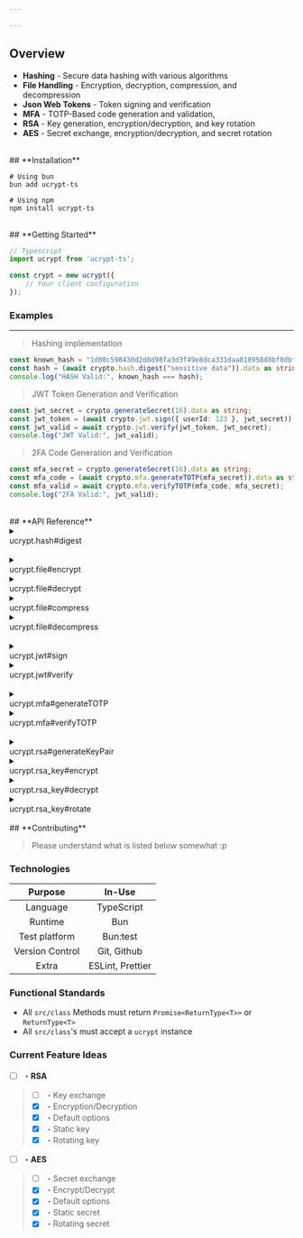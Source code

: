 ```yaml
---

---
```



## **Overview**

- **Hashing** - Secure data hashing with various algorithms
- **File Handling** - Encryption, decryption, compression, and decompression
- **Json Web Tokens** - Token signing and verification
- **MFA** - TOTP-Based code generation and validation,
- **RSA** - Key generation, encryption/decryption, and key rotation
- **AES** - Secret exchange, encryption/decryption, and secret rotation

<br>
## **Installation**

```shell
# Using bun
bun add ucrypt-ts

# Using npm
npm install ucrypt-ts
```

<br>
## **Getting Started**

```ts
// Typescript 
import ucrypt from 'ucrypt-ts';

const crypt = new ucrypt({
    // Your client configuration
});
```

### **Examples**

---

> Hashing implementation

```ts
const known_hash = "1d08c598430d2d8d98fa3d3f49e8dca331daa818958d8bf0dbfa2aa384d8a7fd";
const hash = (await crypto.hash.digest("sensitive data")).data as string;
console.log("HASH Valid:", known_hash === hash);
```


> JWT Token Generation and Verification

```ts
const jwt_secret = crypto.generateSecret(16).data as string;
const jwt_token = (await crypto.jwt.sign({ userId: 123 }, jwt_secret)).data as string;
const jwt_valid = await crypto.jwt.verify(jwt_token, jwt_secret);
console.log("JWT Valid:", jwt_valid);
```


> 2FA Code Generation and Verification

```ts
const mfa_secret = crypto.generateSecret(16).data as string;
const mfa_code = (await crypto.mfa.generateTOTP(mfa_secret)).data as string;
const mfa_valid = await crypto.mfa.verifyTOTP(mfa_code, mfa_secret);
console.log("2FA Valid:", jwt_valid);
```

<br>
## **API Reference**

<details>
<summary><div class="apiref"> ucrypt.hash#digest</div></summary>

<div markdown="1"> 
> <br>
> **Description:** Hash a piece of data.
> 
> **Parameters:**
> - `data` ( *string* ): The data to hash.
> 
> **Returns:**  
> - `hash` ( *string* ): The hash string.
</div>
</details>

<br>

<details>
<summary><div class="apiref"> ucrypt.file#encrypt</div></summary>

<div markdown="1"> 
> <br>
> **Description:** Encrypt a file's data.
> 
> **Parameters:**
> - `data` ( *ArrayBuffer* ): The file data's ArrayBuffer to encrypt.
> - `key` ( *string* ): The secret used for encryption.
> 
> **Returns:**  
> - `encrypted_data` ( *Uint8Array* ): The resulting encrypted data.
</div>
</details>

<details>
<summary><div class="apiref"> ucrypt.file#decrypt</div></summary>

<div markdown="1"> 
> <br>
> **Description:** Decrypt a file's data.
> 
> **Parameters:**
> - `data` ( *Uint8Array* ): The encrypted Uint8Array to decrypt.
> - `key` ( *string* ): The secret used for encryption.
> 
> **Returns:**  
> - `decrypted_data` ( *ArrayBuffer* ): The resulting decrypted data.
</div>
</details>

<details>
<summary><div class="apiref"> ucrypt.file#compress</div></summary>

<div markdown="1"> 
> <br>
> **Description:** Compress a file's data.
> 
> **Parameters:**
> - `data` ( *Uint8Array* ): The data to compress.
> 
> **Returns:**  
> - `compressed_data` ( *Uint8Array* ): The resulting compressed data.
</div>
</details>

<details>
<summary><div class="apiref"> ucrypt.file#decompress</div></summary>

<div markdown="1"> 
> <br>
> **Description:** Decompress a file's data.
> 
> **Parameters:**
> - `data` ( *Uint8Array* ): The compressed data to decompress.
> 
> **Returns:**  
> - `decompressed_data` ( *Uint8Array* ): The resulting decompressed data.
</div>
</details>

<br>

<details>
<summary><div class="apiref"> ucrypt.jwt#sign</div></summary>

<div markdown="1"> 
> <br>
> **Description:** Sign data to create a JWT token.
> 
> **Parameters:**
> - `data` ( *JWTPayloadType* ): The payload data to sign.
> - `secret` ( *string* ): The secret key used for signing.
> 
> **Returns:**  
> - `token` ( *string* ): The resulting JWT token.
</div>
</details>

<details>
<summary><div class="apiref"> ucrypt.jwt#verify</div></summary>

<br>

<div markdown="1"> 
> <br>
> **Description:** Verify a JWT token's signature.
> 
> **Parameters:**
> - `token` ( *string* ): The JWT token to verify.
> - `secret` ( *string* ): The secret key used for verification.
> 
> **Returns:**  
> - `valid` ( *boolean* ): Whether the token is valid.
</div>
</details>

<br>

<details>
<summary><div class="apiref"> ucrypt.mfa#generateTOTP</div></summary>

<div markdown="1"> 
> <br>
> **Description:** Generate a TOTP (Time-based One-Time Password) code.
> 
> **Parameters:**
> - `secret` ( *string* ): The secret key used for TOTP generation.
> - `interval` ( *number*, optional): Interval offset.
> 
> **Returns:**  
> - `code` ( *string* ): The resulting TOTP code.
</div>
</details>

<details>
<summary><div class="apiref"> ucrypt.mfa#verifyTOTP</div></summary>

<div markdown="1"> 
> <br>
> **Description:** Verify a TOTP code against a secret.
> 
> **Parameters:**
> - `code` ( *string* ): The TOTP code to verify.
> - `secret` ( *string* ): The secret key used for verification.
> 
> **Returns:**  
> - `valid` ( *boolean* ): Whether the TOTP code is valid.
</div>
</details>

<br>

<details>
<summary><div class="apiref"> ucrypt.rsa#generateKeyPair</div></summary>

<div markdown="1"> 
> <br>
> **Description:** Generate an RSA key pair for encryption/decryption.
> 
> **Parameters:**
> - `extractable` ( *boolean* ): Whether the key is extractable.
> - `usages` ( *KeyUsage[]* ): Array of allowed key usages.
> - `gen_params_override?` ( *Partial<RsaHashedKeyGenParams | EcKeyGenParams>* ): Override for key generation parameters.
> 
> **Returns:**  
> - `key_pair` ( *rsa_key* ): The generated RSA key pair.
</div>
</details>

<details>
<summary><div class="apiref"> ucrypt.rsa_key#encrypt</div></summary>

<div markdown="1"> 
> <br>
> **Description:** Encrypt data using RSA public key.
> 
> **Parameters:**
> - `data` ( *unknown* ): The data to encrypt.
> - `publicKey?` ( *CryptoKey* ):  Override for stored public key.
> 
> **Returns:**  
> - `encrypted_data` ( *string* ): The resulting encrypted data.
</div>
</details>

<details>
<summary><div class="apiref"> ucrypt.rsa_key#decrypt</div></summary>

<div markdown="1"> 
> <br>
> **Description:** Decrypt data using RSA private key.
> 
> **Parameters:**
> - `data` ( *string* ): The encrypted data to decrypt.
> - `privateKey?` ( *CryptoKey* ): Overide for stored private key.
> 
> **Returns:**  
> - `decrypted_data` ( *string* ): The resulting decrypted data.
</div>
</details>

<details>
<summary><div class="apiref"> ucrypt.rsa_key#rotate</div></summary>

<div markdown="1"> 
> <br>
> **Description:** Rotate the RSA keys by generating a new key pair and preserving the old one.
> 
> **Parameters:**
> None
> 
> **Returns:**  
> None - Updates the internal key pairs.
</div>
</details>




<br>
## **Contributing**

> Please understand what is listed below somewhat :p

### **Technologies**


| **Purpose**      | **In-Use**         |
|:----------------:|:------------------:|
| Language         | TypeScript         |
| Runtime          | Bun                |
| Test platform    | Bun:test           |
| Version Control  | Git, Github        |
| Extra            | ESLint, Prettier   |

### **Functional Standards**

- All `src/class` Methods must return `Promise<ReturnType<T>>` or `ReturnType<T>`
- All `src/class`'s must accept a `ucrypt` instance

### **Current Feature Ideas**

- [ ] ・**RSA**
> - [ ] ・Key exchange
> - [x] ・Encryption/Decryption
> - [x] ・Default options
> - [x] ・Static key
> - [x] ・Rotating key

- [ ] ・**AES**
> - [ ] ・Secret exchange
> - [x] ・Encrypt/Decrypt
> - [x] ・Default options
> - [x] ・Static secret
> - [x] ・Rotating secret